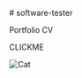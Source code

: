 ﻿﻿﻿﻿﻿# software-testerPortfolio CVCLICKME![Cat](https://raw.githubusercontent.com/NNiklenov/software-tester/assets/cv.png)